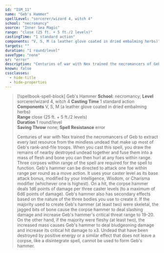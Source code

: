 ```yaml
---
id: "ISM_11"
name: "Geb's Hammer"
spellLevel: "sorcerer/wizard 4, witch 4"
school: "necromancy"
source: "Inner Sea Magic"
range: "close (25 ft. + 5 ft./2 levels)"
castingTime: "1 standard action"
components: "V, S, M (a leather glove coated in dried embalming herbs)"
targets: ""
duration: "1 round/level"
saveType: "none"
sr: "error"
description: "Centuries of war with Nex trained the necromancers of Geb to extract every last resource from the mindless undead that make up most of Geb's rank-and-file troops.  When you cast this spell, you draw the remains of nearby destroyed undead together and fuse them into a mass of flesh and bone you can then hurl at any foes within range. Three corpses within range of the spell are required for the spell to function. Geb's hammer can be directed to attack one foe within range per round as a move action. It uses your caster level as its base attack bonus, modified by your Intelligence, Wisdom, or Charisma modifier (whichever one is highest). On a hit, the corpse hammer deals 1d6 points of damage per three caster levels (to a maximum of 6d6 points of damage).  Geb's hammer also has secondary effects based on the nature of the three bodies you use to create it. If the majority used to create Geb's hammer (at least two) were skeletal, the jagged bits of bone cause the corpse hammer to deal slashing damage and increase Geb's hammer's critical threat range to 19-20. On the other hand, if the majority were fleshy (at least two), the increased mass causes Geb's hammer to deal bludgeoning damage and increase its critical hit damage to x3.  Undead that have been destroyed by positive energy or a similar effect that does not leave a corpse, like a disintegrate spell, cannot be used to form Geb's hammer."
known: false
cssclasses:
  - hide-title
  - hide-properties
---
```


> [!spellbook-spell-block] Geb's Hammer
> **School:** necromancy; **Level** sorcerer/wizard 4, witch 4
> **Casting Time** 1 standard action  
> **Components** V, S, M (a leather glove coated in dried embalming herbs)  
> **Range** close (25 ft. + 5 ft./2 levels)  
> **Duration** 1 round/level  
> **Saving Throw** none; **Spell Resistance** error
> 
> Centuries of war with Nex trained the necromancers of Geb to extract every last resource from the mindless undead that make up most of Geb's rank-and-file troops.  When you cast this spell, you draw the remains of nearby destroyed undead together and fuse them into a mass of flesh and bone you can then hurl at any foes within range. Three corpses within range of the spell are required for the spell to function. Geb's hammer can be directed to attack one foe within range per round as a move action. It uses your caster level as its base attack bonus, modified by your Intelligence, Wisdom, or Charisma modifier (whichever one is highest). On a hit, the corpse hammer deals 1d6 points of damage per three caster levels (to a maximum of 6d6 points of damage).  Geb's hammer also has secondary effects based on the nature of the three bodies you use to create it. If the majority used to create Geb's hammer (at least two) were skeletal, the jagged bits of bone cause the corpse hammer to deal slashing damage and increase Geb's hammer's critical threat range to 19-20. On the other hand, if the majority were fleshy (at least two), the increased mass causes Geb's hammer to deal bludgeoning damage and increase its critical hit damage to x3.  Undead that have been destroyed by positive energy or a similar effect that does not leave a corpse, like a disintegrate spell, cannot be used to form Geb's hammer.